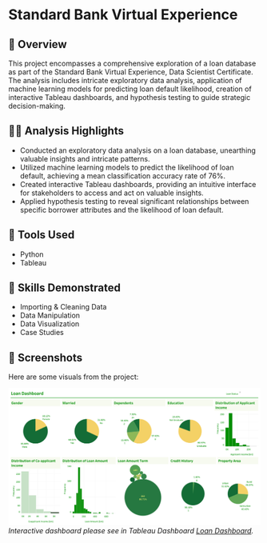 # Standard Bank Virtual Experience

## 📝 Overview
This project encompasses a comprehensive exploration of a loan database as part of the Standard Bank Virtual Experience, Data Scientist Certificate. The analysis includes intricate exploratory data analysis, application of machine learning models for predicting loan default likelihood, creation of interactive Tableau dashboards, and hypothesis testing to guide strategic decision-making.

##  👨‍💻 Analysis Highlights
- Conducted an exploratory data analysis on a loan database, unearthing valuable insights and intricate patterns.
- Utilized machine learning models to predict the likelihood of loan default, achieving a mean classification accuracy rate of 76%.
- Created interactive Tableau dashboards, providing an intuitive interface for stakeholders to access and act on valuable insights.
- Applied hypothesis testing to reveal significant relationships between specific borrower attributes and the likelihood of loan default.

## 🔧 Tools Used
- Python
- Tableau

## 📌 Skills Demonstrated
- Importing & Cleaning Data
- Data Manipulation
- Data Visualization
- Case Studies

## 📃 Screenshots
Here are some visuals from the project:

![Tableau Dashboard](https://github.com/Rui-Huang-dotcom/Standard-Bank-Virtual-Experience-Programme/blob/main/Dashboard%201.png)
*Interactive dashboard please see in Tableau Dashboard [Loan Dashboard](https://public.tableau.com/app/profile/rui.huang7025/viz/LoanDashboard_17018580855110/Dashboard1).*

